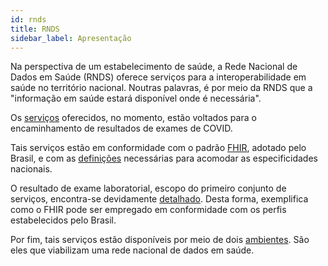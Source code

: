 ```yaml
---
id: rnds
title: RNDS
sidebar_label: Apresentação
---
```


Na perspectiva de um estabelecimento de saúde, a Rede Nacional de Dados em Saúde (RNDS) oferece serviços
para a interoperabilidade em saúde no território nacional. Noutras
palavras, é por meio da RNDS que a "informação em saúde estará disponível
onde é necessária". 

Os [serviços](./servicos) oferecidos, no momento, estão voltados para 
o encaminhamento de resultados de exames de COVID. 

Tais serviços estão em conformidade com o padrão [FHIR](http://hl7.org/fhir/), adotado pelo Brasil, e com as [definições](./perfis) necessárias para acomodar as especificidades nacionais. 

O resultado de exame laboratorial, escopo do primeiro conjunto de serviços, encontra-se devidamente [detalhado](./resultado). Desta forma, exemplifica como o 
FHIR pode ser empregado em conformidade com os perfis estabelecidos
pelo Brasil.  

Por fim, tais serviços estão disponíveis por meio de dois [ambientes](./ambientes). São eles que viabilizam uma rede nacional de dados em saúde.  
